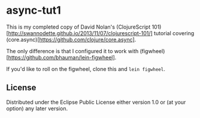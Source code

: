 # async-tut1

This is my completed copy of David Nolan's (ClojureScript
101)[http://swannodette.github.io/2013/11/07/clojurescript-101/] tutorial
covering (core.async)[https://github.com/clojure/core.async].

The only difference is that I configured it to work with
(figwheel)[https://github.com/bhauman/lein-figwheel].

If you'd like to roll on the figwheel, clone this and ```lein figwheel```.

## License

Distributed under the Eclipse Public License either version 1.0 or (at your option) any later version.

